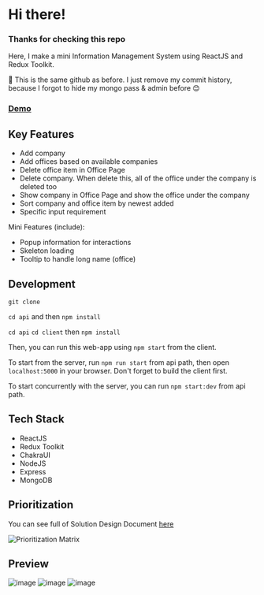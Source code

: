 # Hi there!

### Thanks for checking this repo

Here, I make a mini Information Management System using ReactJS and Redux Toolkit.

🚦 This is the same github as before. I just remove my commit history, because I forgot to hide my mongo pass & admin before 😊

### [Demo](https://addoffice.herokuapp.com/)

## Key Features

- Add company
- Add offices based on available companies
- Delete office item in Office Page
- Delete company. When delete this, all of the office under the company is deleted too
- Show company in Office Page and show the office under the company
- Sort company and office item by newest added
- Specific input requirement

Mini Features (include):

- Popup information for interactions
- Skeleton loading
- Tooltip to handle long name (office)

## Development

`git clone`

`cd api` and then `npm install`

`cd api` `cd client` then `npm install`

Then, you can run this web-app using `npm start` from the client.

To start from the server, run `npm run start` from api path, then open `localhost:5000` in your browser. Don't forget to build the client first.

To start concurrently with the server, you can run `npm start:dev` from api path.

## Tech Stack

- ReactJS
- Redux Toolkit
- ChakraUI
- NodeJS
- Express
- MongoDB

## Prioritization

You can see full of Solution Design Document [here](https://drive.google.com/file/d/1Ca1de6XE7jN24vwmbsmCQYrPX4h6NpK7/view?usp=sharing)

![Prioritization Matrix](https://user-images.githubusercontent.com/38320169/145696925-61f3b410-db15-4c9e-bc59-78d20644d9da.jpg)

## Preview

![image](https://user-images.githubusercontent.com/38320169/145688533-1dc2770d-da09-4f56-a86b-de52d5b749d0.png)
![image](https://user-images.githubusercontent.com/38320169/145688553-e5feacd0-f2c6-4bc2-a264-8443330f38a7.png)
![image](https://user-images.githubusercontent.com/38320169/145688587-af2a1b6b-cdbc-4d9b-ac50-e403065149f3.png)

